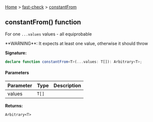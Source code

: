 [Home](/) &gt; [fast-check](../fast-check.md) &gt; [constantFrom](constantFrom_1.md)

## constantFrom() function

For one `...values` values - all equiprobable

\*\*WARNING\*\*: It expects at least one value, otherwise it should throw

<b>Signature:</b>

```typescript
declare function constantFrom<T>(...values: T[]): Arbitrary<T>;
```

#### Parameters

|  Parameter | Type | Description |
|  --- | --- | --- |
|  values | <code>T[]</code> |  |

<b>Returns:</b>

`Arbitrary<T>`

